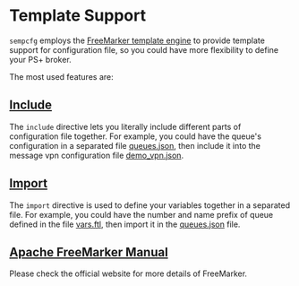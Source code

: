 # Template Support

`sempcfg` employs the [FreeMarker template engine](https://freemarker.apache.org/) to provide template support for configuration file, so you could have more flexibility to define your PS+ broker.

The most used features are:

## [Include](https://freemarker.apache.org/docs/ref_directive_include.html)

The `include` directive lets you literally include different parts of configuration file together.  For example, you could have the queue's configuration in a separated file [queues.json](queues.json),  then include it into the message vpn configuration file [demo_vpn.json](demo_vpn.json).

## [Import](https://freemarker.apache.org/docs/ref_directive_include.html)

The `import` directive is used to define your variables together in a separated file. For example, you could have the number and name prefix of queue defined in the file [vars.ftl](vars.ftl), then import it in the [queues.json](queues.json) file.

## [Apache FreeMarker Manual](https://freemarker.apache.org/docs/index.html)

Please check the official website for more details of FreeMarker.